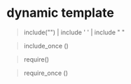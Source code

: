 # dynamic template

> include("") | include ' ' | include " "

> include_once ()

> require()

> require_once ()
